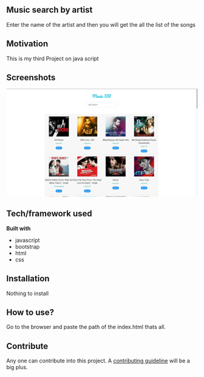 ## Music search by artist
Enter the name of the artist and then you will get the all the list of the songs

## Motivation
This is my third Project on java script
 
## Screenshots
![Alt text](img.png)


## Tech/framework used

<b>Built with</b>
- javascript
- bootstrap
- html
- css

## Installation
Nothing to install 

## How to use?
Go to the browser and paste the path of the index.html thats all.

## Contribute

Any one can contribute into this project. A [contributing guideline](https://github.com/zulip/zulip-electron/blob/master/CONTRIBUTING.md) will be a big plus.


